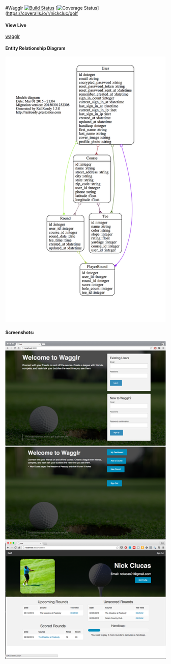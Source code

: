 #Wagglr
[![Build Status](https://travis-ci.org/nickcluc/golf.svg?branch=master)](https://travis-ci.org/nickcluc/golf) [![Coverage Status](https://coveralls.io/repos/nickcluc/golf/badge.svg)](https://coveralls.io/r/nickcluc/golf
#### View Live
[wagglr](https://wagglr.herokuapp.com/)

#### Entity Relationship Diagram
![er diagram](screenshots/models_diagram.png)

#### Screenshots:

![homepage](screenshots/homepage.png)
![homepage signed in](screenshots/home2.png)
![user dashboard](screenshots/user_dashboard.png)
